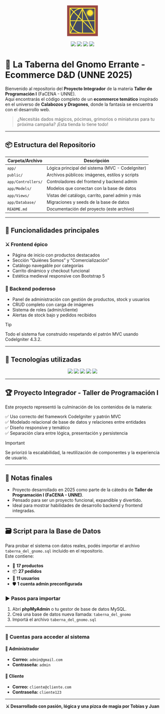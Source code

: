 <p align="center">
  <img src="./assets/facena.png" alt="Logo de FACENA" width="100"/>
</p>

<p align="center">
  <img src="https://img.shields.io/badge/PHP-777BB4?style=for-the-badge&logo=php&logoColor=white"/>
  <img src="https://img.shields.io/badge/CodeIgniter-EE4623?style=for-the-badge&logo=codeigniter&logoColor=white"/>
  <img src="https://img.shields.io/badge/UNNE-Taller_de_Programación_I-blue?style=for-the-badge"/>
  <img src="https://img.shields.io/badge/Estado-Completado-brightgreen?style=for-the-badge"/>
</p>

# 🐲 La Taberna del Gnomo Errante - Ecommerce D&D (UNNE 2025)

Bienvenido al repositorio del **Proyecto Integrador** de la materia **Taller de Programación I** (FaCENA - UNNE).  
Aquí encontrarás el código completo de un **ecommerce temático** inspirado en el universo de **Calabozos y Dragones**, donde la fantasía se encuentra con el desarrollo web.

> ¿Necesitás dados mágicos, pócimas, grimorios o miniaturas para tu próxima campaña? ¡Esta tienda lo tiene todo!

---

## 📦 Estructura del Repositorio

| Carpeta/Archivo       | Descripción |
|----------------------|-------------|
| `app/`               | Lógica principal del sistema (MVC - CodeIgniter) |
| `public/`            | Archivos públicos: imágenes, estilos y scripts |
| `app/Controllers/`   | Controladores del frontend y backend admin |
| `app/Models/`        | Modelos que conectan con la base de datos |
| `app/Views/`         | Vistas del catálogo, carrito, panel admin y más |
| `app/Database/`      | Migraciones y seeds de la base de datos |
| `README.md`          | Documentación del proyecto (este archivo) |

---

## 🚀 Funcionalidades principales

### ⚔️ Frontend épico
- Página de inicio con productos destacados
- Sección “Quiénes Somos” y “Comercialización”
- Catálogo navegable por categorías
- Carrito dinámico y checkout funcional
- Estética medieval responsive con Bootstrap 5

### 🧙 Backend poderoso
- Panel de administración con gestión de productos, stock y usuarios
- CRUD completo con carga de imágenes
- Sistema de roles (admin/cliente)
- Alertas de stock bajo y pedidos recibidos

> [!TIP]
> Todo el sistema fue construido respetando el patrón MVC usando CodeIgniter 4.3.2.

---

## 🧰 Tecnologías utilizadas

<p align="center">
  <img src="https://img.shields.io/badge/PHP-777BB4?style=for-the-badge&logo=php&logoColor=white"/>
  <img src="https://img.shields.io/badge/CodeIgniter-EE4623?style=for-the-badge&logo=codeigniter&logoColor=white"/>
  <img src="https://img.shields.io/badge/Bootstrap-7952B3?style=for-the-badge&logo=bootstrap&logoColor=white"/>
  <img src="https://img.shields.io/badge/MySQL-4479A1?style=for-the-badge&logo=mysql&logoColor=white"/>
  <img src="https://img.shields.io/badge/Git-F05032?style=for-the-badge&logo=git&logoColor=white"/>
</p>

---

## 🏆 Proyecto Integrador - Taller de Programación I

Este proyecto representó la culminación de los contenidos de la materia:

✅ Uso correcto del framework CodeIgniter y patrón MVC  
✅ Modelado relacional de base de datos y relaciones entre entidades  
✅ Diseño responsive y temático  
✅ Separación clara entre lógica, presentación y persistencia  

> [!IMPORTANT]
> Se priorizó la escalabilidad, la reutilización de componentes y la experiencia de usuario.

---

## 📌 Notas finales

- Proyecto desarrollado en 2025 como parte de la cátedra de **Taller de Programación I (FaCENA - UNNE)**.
- Pensado para ser un proyecto funcional, expandible y divertido.
- Ideal para mostrar habilidades de desarrollo backend y frontend integradas.

---

## 🗃️ Script para la Base de Datos

Para probar el sistema con datos reales, podés importar el archivo `taberna_del_gnomo.sql` incluido en el repositorio.  
Este contiene:

- 🧪 **17 productos**
- 📦 **27 pedidos**
- 👥 **11 usuarios**
- 🛡️ **1 cuenta admin preconfigurada**

### ▶️ Pasos para importar

1. Abrí **phpMyAdmin** o tu gestor de base de datos MySQL.
2. Creá una base de datos nueva llamada: `taberna_del_gnomo`
3. Importá el archivo `taberna_del_gnomo.sql`

---

### 🔐 Cuentas para acceder al sistema

#### 👑 Administrador
- **Correo:** `admin@gmail.com`
- **Contraseña:** `admin` 

#### 🙋 Cliente
- **Correo:** `cliente@cliente.com`
- **Contraseña:** `cliente123`  

---

<p align="center"><b>⚔️ Desarrollado con pasión, lógica y una pizca de magia por Tobias y Juan</b></p>
